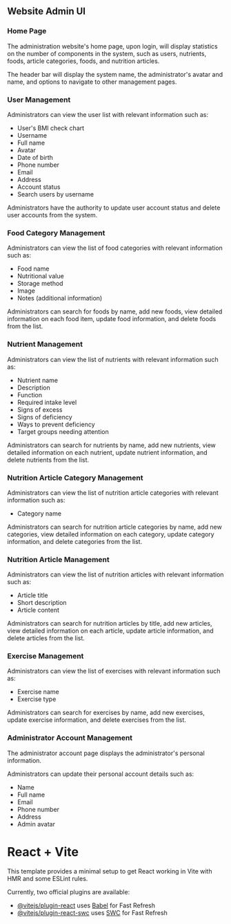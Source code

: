 ## Website Admin UI

### Home Page

The administration website's home page, upon login, will display statistics on the number of components in the system, such as users, nutrients, foods, article categories, foods, and nutrition articles.

The header bar will display the system name, the administrator's avatar and name, and options to navigate to other management pages.

### User Management

Administrators can view the user list with relevant information such as:

- User's BMI check chart
- Username
- Full name
- Avatar
- Date of birth
- Phone number
- Email
- Address
- Account status
- Search users by username

Administrators have the authority to update user account status and delete user accounts from the system.

### Food Category Management

Administrators can view the list of food categories with relevant information such as:

- Food name
- Nutritional value
- Storage method
- Image
- Notes (additional information)

Administrators can search for foods by name, add new foods, view detailed information on each food item, update food information, and delete foods from the list.

### Nutrient Management

Administrators can view the list of nutrients with relevant information such as:

- Nutrient name
- Description
- Function
- Required intake level
- Signs of excess
- Signs of deficiency
- Ways to prevent deficiency
- Target groups needing attention

Administrators can search for nutrients by name, add new nutrients, view detailed information on each nutrient, update nutrient information, and delete nutrients from the list.

### Nutrition Article Category Management

Administrators can view the list of nutrition article categories with relevant information such as:

- Category name

Administrators can search for nutrition article categories by name, add new categories, view detailed information on each category, update category information, and delete categories from the list.

### Nutrition Article Management

Administrators can view the list of nutrition articles with relevant information such as:

- Article title
- Short description
- Article content

Administrators can search for nutrition articles by title, add new articles, view detailed information on each article, update article information, and delete articles from the list.

### Exercise Management

Administrators can view the list of exercises with relevant information such as:

- Exercise name
- Exercise type

Administrators can search for exercises by name, add new exercises, update exercise information, and delete exercises from the list.

### Administrator Account Management

The administrator account page displays the administrator's personal information.

Administrators can update their personal account details such as:

- Name
- Full name
- Email
- Phone number
- Address
- Admin avatar

# React + Vite

This template provides a minimal setup to get React working in Vite with HMR and some ESLint rules.

Currently, two official plugins are available:

- [@vitejs/plugin-react](https://github.com/vitejs/vite-plugin-react/blob/main/packages/plugin-react/README.md) uses [Babel](https://babeljs.io/) for Fast Refresh
- [@vitejs/plugin-react-swc](https://github.com/vitejs/vite-plugin-react-swc) uses [SWC](https://swc.rs/) for Fast Refresh
